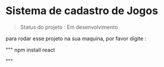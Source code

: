 <h1> Sistema de cadastro de Jogos </h1>

> Status do projeto : Em desenvolvimento

para rodar esse  projeto na sua maquina, por favor digite :

"""
npm install react

"""
